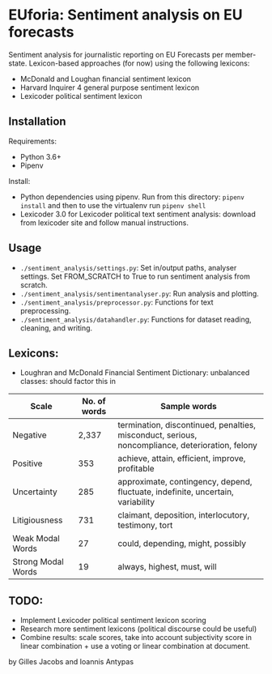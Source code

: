 # EUforia: Sentiment analysis on EU forecasts

Sentiment analysis for journalistic reporting on EU Forecasts per member-state.
Lexicon-based approaches (for now) using the following lexicons:
- McDonald and Loughan financial sentiment lexicon
- Harvard Inquirer 4 general purpose sentiment lexicon
- Lexicoder political sentiment lexicon

## Installation
Requirements:
- Python 3.6+
- Pipenv

Install:
- Python dependencies using pipenv. Run from this directory:
`pipenv install` and then to use the virtualenv run `pipenv shell`
- Lexicoder 3.0 for Lexicoder political text sentiment analysis: download from lexicoder site and follow manual instructions.


## Usage
- `./sentiment_analysis/settings.py`: Set in/output paths, analyser settings. Set FROM_SCRATCH to True to run sentiment analysis from scratch.
- `./sentiment_analysis/sentimentanalyser.py`: Run analysis and plotting.
- `./sentiment_analysis/preprocessor.py`: Functions for text preprocessing.
- `./sentiment_analysis/datahandler.py`: Functions for dataset reading, cleaning, and writing.

## Lexicons:

* Loughran and McDonald Financial Sentiment Dictionary: unbalanced classes: should factor this in

| Scale | No. of words | Sample words |
|-------|--------------|--------------|
| Negative | 2,337 | termination, discontinued, penalties, misconduct, serious, noncompliance, deterioration, felony |
| Positive | 353 |	achieve, attain, efficient, improve, profitable |
| Uncertainty | 285 |approximate, contingency, depend, fluctuate, indefinite, uncertain, variability |
| Litigiousness | 731 |	claimant, deposition, interlocutory, testimony, tort |
| Weak Modal Words | 27 | could, depending, might, possibly |
| Strong Modal Words | 19 |	always, highest, must, will |

## TODO:
- Implement Lexicoder political sentiment lexicon scoring
- Research more sentiment lexicons (political discourse could be useful)
- Combine results: scale scores, take into account subjectivity score in linear combination + use a voting or linear combination at document.


by Gilles Jacobs and Ioannis Antypas